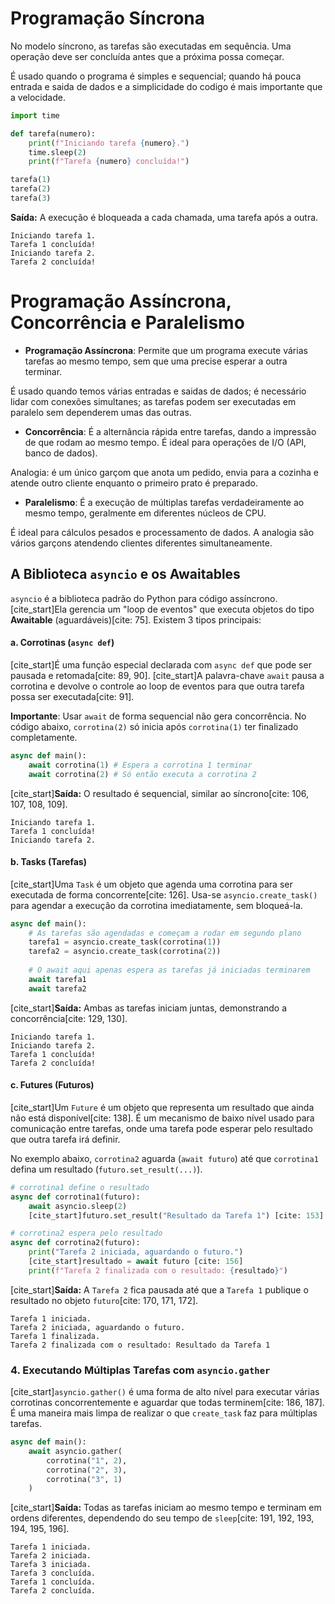 
# Programação Síncrona

No modelo síncrono, as tarefas são executadas em sequência. Uma operação deve ser concluída antes que a próxima possa começar.

É usado quando o programa é simples e sequencial; quando há pouca entrada e saida de dados e a simplicidade do codigo é mais importante que a velocidade.

```python
import time

def tarefa(numero):
    print(f"Iniciando tarefa {numero}.")
    time.sleep(2)
    print(f"Tarefa {numero} concluída!")

tarefa(1)
tarefa(2)
tarefa(3)
```

**Saída:** A execução é bloqueada a cada chamada, uma tarefa após a outra.

```
Iniciando tarefa 1.
Tarefa 1 concluída!
Iniciando tarefa 2.
Tarefa 2 concluída!
```

# Programação Assíncrona, Concorrência e Paralelismo

  * **Programação Assíncrona**: Permite que um programa execute várias tarefas ao mesmo tempo, sem que uma precise esperar a outra terminar.

  É usado quando temos várias entradas e saidas de dados; é necessário lidar com conexões simultanes; as tarefas podem ser executadas em paralelo sem dependerem umas das outras.

  * **Concorrência**: É a alternância rápida entre tarefas, dando a impressão de que rodam ao mesmo tempo. É ideal para operações de I/O (API, banco de dados). 
  
  Analogia: é um único garçom que anota um pedido, envia para a cozinha e atende outro cliente enquanto o primeiro prato é preparado.
  
  * **Paralelismo**: É a execução de múltiplas tarefas verdadeiramente ao mesmo tempo, geralmente em diferentes núcleos de CPU. 
  
  É ideal para cálculos pesados e processamento de dados. A analogia são vários garçons atendendo clientes diferentes simultaneamente.

## A Biblioteca `asyncio` e os Awaitables

`asyncio` é a biblioteca padrão do Python para código assíncrono. [cite\_start]Ela gerencia um "loop de eventos" que executa objetos do tipo **Awaitable** (aguardáveis)[cite: 75]. Existem 3 tipos principais:

#### a. Corrotinas (`async def`)

[cite\_start]É uma função especial declarada com `async def` que pode ser pausada e retomada[cite: 89, 90]. [cite\_start]A palavra-chave `await` pausa a corrotina e devolve o controle ao loop de eventos para que outra tarefa possa ser executada[cite: 91].

**Importante**: Usar `await` de forma sequencial não gera concorrência. No código abaixo, `corrotina(2)` só inicia após `corrotina(1)` ter finalizado completamente.

```python
async def main():
    await corrotina(1) # Espera a corrotina 1 terminar
    await corrotina(2) # Só então executa a corrotina 2
```

[cite\_start]**Saída:** O resultado é sequencial, similar ao síncrono[cite: 106, 107, 108, 109].

```
Iniciando tarefa 1.
Tarefa 1 concluída!
Iniciando tarefa 2.
```

#### b. Tasks (Tarefas)

[cite\_start]Uma `Task` é um objeto que agenda uma corrotina para ser executada de forma concorrente[cite: 126]. Usa-se `asyncio.create_task()` para agendar a execução da corrotina imediatamente, sem bloqueá-la.

```python
async def main():
    # As tarefas são agendadas e começam a rodar em segundo plano
    tarefa1 = asyncio.create_task(corrotina(1))
    tarefa2 = asyncio.create_task(corrotina(2))
    
    # O await aqui apenas espera as tarefas já iniciadas terminarem
    await tarefa1
    await tarefa2
```

[cite\_start]**Saída:** Ambas as tarefas iniciam juntas, demonstrando a concorrência[cite: 129, 130].

```
Iniciando tarefa 1.
Iniciando tarefa 2.
Tarefa 1 concluída!
Tarefa 2 concluída!
```

#### c. Futures (Futuros)

[cite\_start]Um `Future` é um objeto que representa um resultado que ainda não está disponível[cite: 138]. É um mecanismo de baixo nível usado para comunicação entre tarefas, onde uma tarefa pode esperar pelo resultado que outra tarefa irá definir.

No exemplo abaixo, `corrotina2` aguarda (`await futuro`) até que `corrotina1` defina um resultado (`futuro.set_result(...)`).

```python
# corrotina1 define o resultado
async def corrotina1(futuro):
    await asyncio.sleep(2)
    [cite_start]futuro.set_result("Resultado da Tarefa 1") [cite: 153]

# corrotina2 espera pelo resultado
async def corrotina2(futuro):
    print("Tarefa 2 iniciada, aguardando o futuro.")
    [cite_start]resultado = await futuro [cite: 156]
    print(f"Tarefa 2 finalizada com o resultado: {resultado}")
```

[cite\_start]**Saída:** A `Tarefa 2` fica pausada até que a `Tarefa 1` publique o resultado no objeto `futuro`[cite: 170, 171, 172].

```
Tarefa 1 iniciada.
Tarefa 2 iniciada, aguardando o futuro.
Tarefa 1 finalizada.
Tarefa 2 finalizada com o resultado: Resultado da Tarefa 1
```

### 4\. Executando Múltiplas Tarefas com `asyncio.gather`

[cite\_start]`asyncio.gather()` é uma forma de alto nível para executar várias corrotinas concorrentemente e aguardar que todas terminem[cite: 186, 187]. É uma maneira mais limpa de realizar o que `create_task` faz para múltiplas tarefas.

```python
async def main():
    await asyncio.gather(
        corrotina("1", 2),
        corrotina("2", 3),
        corrotina("3", 1)
    )
```

[cite\_start]**Saída:** Todas as tarefas iniciam ao mesmo tempo e terminam em ordens diferentes, dependendo do seu tempo de `sleep`[cite: 191, 192, 193, 194, 195, 196].

```
Tarefa 1 iniciada.
Tarefa 2 iniciada.
Tarefa 3 iniciada.
Tarefa 3 concluída.
Tarefa 1 concluída.
Tarefa 2 concluída.
```